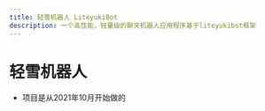 ```yaml
---
title: 轻雪机器人 LiteyukiBot
description: 一个高性能，轻量级的聊天机器人应用程序基于liteyukibot框架
---
```


# 轻雪机器人
- 项目是从2021年10月开始做的

